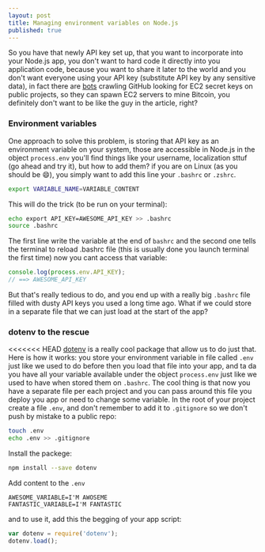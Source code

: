 ```yaml
---
layout: post
title: Managing environment variables on Node.js
published: true
---
```


So you have that newly API key set up, that you want to incorporate into your Node.js app, you don't want to hard code it directly into you  application code, because you want to share it later to the world and you don't want everyone using your API key (substitute API key by any sensitive data), in fact there are [bots](http://www.devfactor.net/2014/12/30/2375-amazon-mistake/) crawling GitHub looking for EC2 secret keys on public projects, so they can spawn EC2 servers to mine Bitcoin, you definitely don't want to be like the guy in the article, right?

### Environment variables
One approach to solve this problem, is storing that API key as an environment variable on your system, those are accessible in Node.js  in the object ```process.env``` you'll find things like your username, localization sttuf (go ahead and try it), but how to add them? if you are on Linux (as you should be :smile:), you simply want to add this line your ```.bashrc``` or ```.zshrc```.

```sh
export VARIABLE_NAME=VARIABLE_CONTENT
```

This will do the trick (to be run on your terminal):

```sh
echo export API_KEY=AWESOME_API_KEY >> .bashrc
source .bashrc
```

The first line write the variable at the end of ```bashrc``` and the second one tells the terminal to reload .bashrc file (this is usually done you launch terminal the first time)
now you cant access that variable:

```js
console.log(process.env.API_KEY);
// ==> AWESOME_API_KEY
```
But that's really tedious to do, and you end up with a really big ```.bashrc``` file filled with dusty API keys you used a long time ago. What if we could store in a separate file that we can just load at the start of the app?

### dotenv to the rescue
<<<<<<< HEAD
[dotenv](https://github.com/motdotla/dotenv) is a really cool package that allow us to do just that. Here is how it works: you store your environment variable in file called ```.env``` just like we used to do before then you load that file into your app, and ta da you have all your variable available under the object ```process.env``` just like we used to have when stored them on ```.bashrc```. The cool thing is that now you have a separate file per each project and you can pass around this file you deploy you app or need to change some variable.
In the root of your project create a file ```.env```, and don't remember to add it to ```.gitignore``` so we don't push by mistake to a public repo:

```sh
touch .env
echo .env >> .gitignore
```

Install the packege:

```sh
npm install --save dotenv
```
Add content to the `.env`

```
AWESOME_VARIABLE=I'M AWOSEME
FANTASTIC_VARIABLE=I'M FANTASTIC
```

and to use it, add this the begging of your app script:

```js
var dotenv = require('dotenv');
dotenv.load();
```

